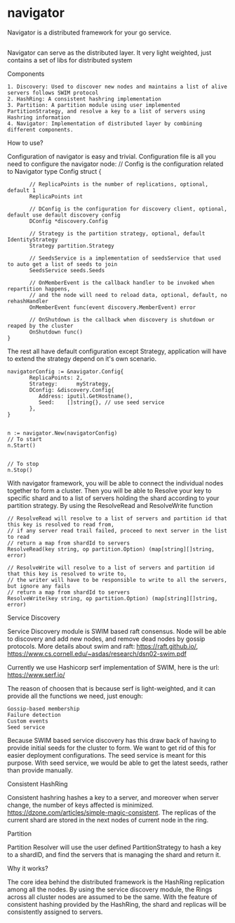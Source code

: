 # navigator
Navigator is a distributed framework for your go service.

##
Navigator can serve as the distributed layer. It very light weighted, just contains a set of libs for distributed system

Components

	1. Discovery: Used to discover new nodes and maintains a list of alive servers follows SWIM protocol
	2. HashRing: A consistent hashring implementation
	3. Partition: A partition module using user implemented PartitionStrategy, and resolve a key to a list of servers using Hashring information
	4. Navigator: Implementation of distributed layer by combining different components.

How to use?

Configuration of navigator is easy and trivial. Configuration file is all you need to configure the navigator node:
	// Config is the configuration related to Navigator
	type Config struct {

	       // ReplicaPoints is the number of replications, optional, default 1
	       ReplicaPoints int

	       // DConfig is the configuration for discovery client, optional, default use default discovery config
	       DConfig *discovery.Config

	       // Strategy is the partition strategy, optional, default IdentityStrategy
	       Strategy partition.Strategy

	       // SeedsService is a implementation of seedsService that used to auto get a list of seeds to join
           SeedsService seeds.Seeds

	       // OnMemberEvent is the callback handler to be invoked when repartition happens,
	       // and the node will need to reload data, optional, default, no rehashHandler
	       OnMemberEvent func(event discovery.MemberEvent) error

	       // OnShutdown is the callback when discovery is shutdown or reaped by the cluster
	       OnShutdown func()
	}

The rest all have default configuration except Strategy, application will have to extend the strategy depend on it's own scenario.

	navigatorConfig := &navigator.Config{
	       ReplicaPoints: 2,
	       Strategy:      myStrategy,
	       DConfig: &discovery.Config{
		      Address: iputil.GetHostname(),
		      Seed:    []string{}, // use seed service
	       },
	}


	n := navigator.New(navigatorConfig)
	// To start
	n.Start()


	// To stop
	n.Stop()

With navigator framework, you will be able to connect the individual nodes together to form a cluster. Then you will be able to Resolve your key to specific shard and to a list of servers holding the shard according to your partition strategy. By using the ResolveRead and ResolveWrite function

	// ResolveRead will resolve to a list of servers and partition id that this key is resolved to read from,
	// if any server read trail failed, proceed to next server in the list to read
	// return a map from shardId to servers
	ResolveRead(key string, op partition.Option) (map[string][]string, error)

	// ResolveWrite will resolve to a list of servers and partition id that this key is resolved to write to,
	// the writer will have to be responsible to write to all the servers, but ignore any fails
	// return a map from shardId to servers
	ResolveWrite(key string, op partition.Option) (map[string][]string, error)

Service Discovery

Service Discovery module is SWIM based raft consensus. Node will be able to discovery and add new nodes, and remove dead nodes by gossip protocols. More details about swim and raft: https://raft.github.io/, https://www.cs.cornell.edu/~asdas/research/dsn02-swim.pdf

Currently we use Hashicorp serf implementation of SWIM, here is the url: https://www.serf.io/

The reason of choosen that is because serf is light-weighted, and it can provide all the functions we need, just enough:

	Gossip-based membership
	Failure detection
	Custom events
	Seed service

Because SWIM based service discovery has this draw back of having to provide initial seeds for the cluster to form. We want to get rid of this for easier deployment configurations. The seed service is meant for this purpose. With seed service, we would be able to get the latest seeds, rather than provide manually.

Consistent HashRing

Consistent hashring hashes a key to a server, and moreover when server change, the number of keys affected is minimized. https://dzone.com/articles/simple-magic-consistent. The replicas of the current shard are stored in the next nodes of current node in the ring.

Partition

Partition Resolver will use the user defined PartitionStrategy to hash a key to a shardID, and find the servers that is managing the shard and return it.

Why it works?

The core idea behind the distributed framework is the HashRing replication among all the nodes. By using the service discovery module, the Rings across all cluster nodes are assumed to be the same. With the feature of consistent hashing provided by the HashRing, the shard and replicas will be consistently assigned to servers.